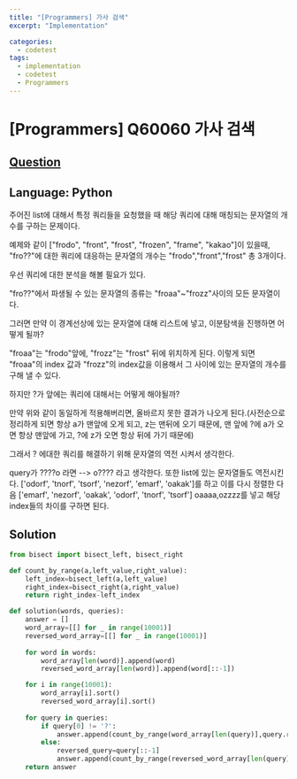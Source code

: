```yaml
---
title: "[Programmers] 가사 검색"
excerpt: "Implementation"

categories:
  - codetest
tags:
  - implementation
  - codetest
  - Programmers
---
```

# [Programmers] Q60060 가사 검색
## [Question](https://programmers.co.kr/learn/courses/30/lessons/60060)
## Language: Python

주어진 list에 대해서 특정 쿼리들을 요청했을 때 해당 쿼리에 대해 매칭되는 문자열의 개수를 구하는 문제이다.

예제와 같이 ["frodo", "front", "frost", "frozen", "frame", "kakao"]이 있을때,
"fro??"에 대한 쿼리에 대응하는 문자열의 개수는 "frodo","front","frost" 총 3개이다.

우선 쿼리에 대한 분석을 해볼 필요가 있다.

"fro??"에서 파생될 수 있는 문자열의 종류는 "froaa"~"frozz"사이의 모든 문자열이다.

그러면 만약 이 경계선상에 있는 문자열에 대해 리스트에 넣고, 이분탐색을 진행하면 어떻게 될까?

"froaa"는 "frodo"앞에, "frozz"는 "frost" 뒤에 위치하게 된다. 이렇게 되면 "froaa"의 index 값과 "frozz"의 index값을 이용해서 그 사이에 있는 문자열의 개수를 구해 낼 수 있다.

하지만 ?가 앞에는 쿼리에 대해서는 어떻게 해야될까?

만약 위와 같이 동일하게 적용해버리면, 올바르지 못한 결과가 나오게 된다.(사전순으로 정리하게 되면 항상 a가 맨앞에 오게 되고, z는 맨뒤에 오기 때문에, 맨 앞에 ?에 a가 오면 항상 맨앞에 가고, ?에 z가 오면 항상 뒤에 가기 때문에)

그래서 ? 에대한 쿼리를 해결하기 위해 문자열의 역전 시켜서 생각한다.

query가 ????o 라면 --> o???? 라고 생각한다. 또한 list에 있는 문자열들도 역전시킨다.
['odorf', 'tnorf', 'tsorf', 'nezorf', 'emarf', 'oakak']를 하고 이를 다시 정렬한 다음
['emarf', 'nezorf', 'oakak', 'odorf', 'tnorf', 'tsorf']
oaaaa,ozzzz를 넣고 해당 index들의 차이를 구하면 된다.

## Solution
```python
from bisect import bisect_left, bisect_right

def count_by_range(a,left_value,right_value):
    left_index=bisect_left(a,left_value)
    right_index=bisect_right(a,right_value)
    return right_index-left_index

def solution(words, queries):
    answer = []
    word_array=[[] for _ in range(10001)]
    reversed_word_array=[[] for _ in range(10001)]
    
    for word in words:
        word_array[len(word)].append(word)
        reversed_word_array[len(word)].append(word[::-1])

    for i in range(10001):
        word_array[i].sort()
        reversed_word_array[i].sort()
        
    for query in queries:
        if query[0] != '?':
            answer.append(count_by_range(word_array[len(query)],query.replace('?','a'),query.replace('?','z')))
        else:
            reversed_query=query[::-1]
            answer.append(count_by_range(reversed_word_array[len(query)],reversed_query.replace('?','a'),reversed_query.replace('?','z')))
    return answer
```
